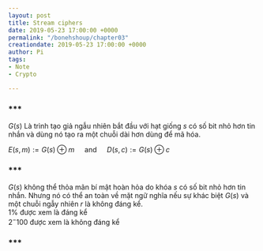 ```yaml
---
layout: post
title: Stream ciphers
date: 2019-05-23 17:00:00 +0000
permalink: "/bonehshoup/chapter03"
creationdate: 2019-05-23 17:00:00 +0000
author: Pi
tags:
- Note
- Crypto

---
```

### ***

$G(s)$ Là trình tạo giả ngẫu nhiên bắt đầu với hạt giống $s$ có số bit nhỏ hơn tin nhắn và dùng nó tạo ra một chuỗi dài hơn dùng để mã hóa.

$E(s, m) :=G(s) \oplus m \quad \text { and } \quad D(s, c) :=G(s) \oplus c$

### ***

$G(s)$ không thể thỏa mãn bí mật hoàn hỏa do khóa $s$ có số bit nhỏ hơn tin nhắn. Nhưng nó có thể an toàn về mặt ngữ nghĩa nếu sự khác biệt $G(s)$ và một chuỗi ngẫy nhiên $r$ là không đáng kể.\
$1 \%$ được xem là đáng kể\
$2^-100$ được xem là không đáng kể

### ***


